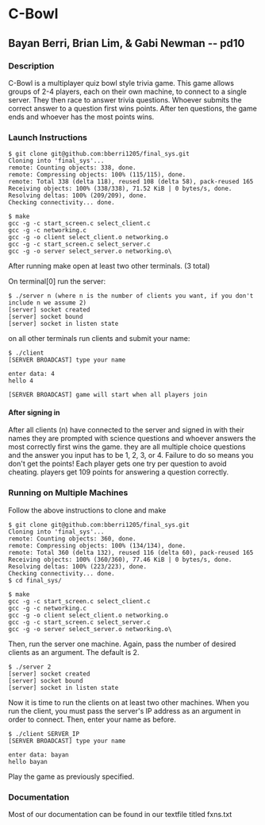 # C-Bowl
## Bayan Berri, Brian Lim, & Gabi Newman -- pd10

### Description

C-Bowl is a multiplayer quiz bowl style trivia game. This game allows groups of 2-4 players, each on their own machine, to connect to a single server. They then race to answer trivia questions. Whoever submits the correct answer to a question first wins points. After ten questions, the game ends and whoever has the most points wins.

### Launch Instructions

```
$ git clone git@github.com:bberri1205/final_sys.git
Cloning into 'final_sys'...
remote: Counting objects: 338, done.
remote: Compressing objects: 100% (115/115), done.
remote: Total 338 (delta 118), reused 108 (delta 58), pack-reused 165
Receiving objects: 100% (338/338), 71.52 KiB | 0 bytes/s, done.
Resolving deltas: 100% (209/209), done.
Checking connectivity... done.

$ make
gcc -g -c start_screen.c select_client.c
gcc -g -c networking.c
gcc -g -o client select_client.o networking.o
gcc -g -c start_screen.c select_server.c
gcc -g -o server select_server.o networking.o\
```
After running make open at least two other terminals. (3 total)

On terminal[0] run the server:

```
$ ./server n (where n is the number of clients you want, if you don't include n we assume 2)
[server] socket created
[server] socket bound
[server] socket in listen state
```

on all other terminals run clients and submit your name:

```
$ ./client
[SERVER BROADCAST] type your name

enter data: 4
hello 4

[SERVER BROADCAST] game will start when all players join
```
#### After signing in

After all clients (n) have connected to the server and signed in with their names they are prompted with science questions and whoever answers the most correctly first wins the game. they are all multiple choice questions and the answer you input has to be 1, 2, 3, or 4. Failure to do so means you don't get the points! Each player gets one try per question to avoid cheating. players get 109 points for answering a question correctly.

### Running on Multiple Machines

Follow the above instructions to clone and make

```
$ git clone git@github.com:bberri1205/final_sys.git
Cloning into 'final_sys'...
remote: Counting objects: 360, done.
remote: Compressing objects: 100% (134/134), done.
remote: Total 360 (delta 132), reused 116 (delta 60), pack-reused 165
Receiving objects: 100% (360/360), 77.46 KiB | 0 bytes/s, done.
Resolving deltas: 100% (223/223), done.
Checking connectivity... done.
$ cd final_sys/

$ make
gcc -g -c start_screen.c select_client.c
gcc -g -c networking.c
gcc -g -o client select_client.o networking.o
gcc -g -c start_screen.c select_server.c
gcc -g -o server select_server.o networking.o\
```
Then, run the server one machine. Again, pass the number of desired clients as an argument. The default is 2.

```
$ ./server 2
[server] socket created
[server] socket bound
[server] socket in listen state
```
Now it is time to run the clients on at least two other machines. When you run the client, you must pass the server's IP address as an argument in order to connect. Then, enter your name as before.

```
$ ./client SERVER_IP
[SERVER BROADCAST] type your name

enter data: bayan
hello bayan
```
Play the game as previously specified.

### Documentation 
Most of our documentation can be found in our textfile titled fxns.txt


